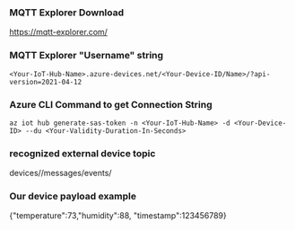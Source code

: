 ### MQTT Explorer Download

https://mqtt-explorer.com/

### MQTT Explorer "Username" string
```
<Your-IoT-Hub-Name>.azure-devices.net/<Your-Device-ID/Name>/?api-version=2021-04-12
```

### Azure CLI Command to get Connection String
```
az iot hub generate-sas-token -n <Your-IoT-Hub-Name> -d <Your-Device-ID> --du <Your-Validity-Duration-In-Seconds>
```

### recognized external device topic

devices/<Your-Device-ID>/messages/events/

### Our device payload example

{"temperature":73,"humidity":88, "timestamp":123456789}
